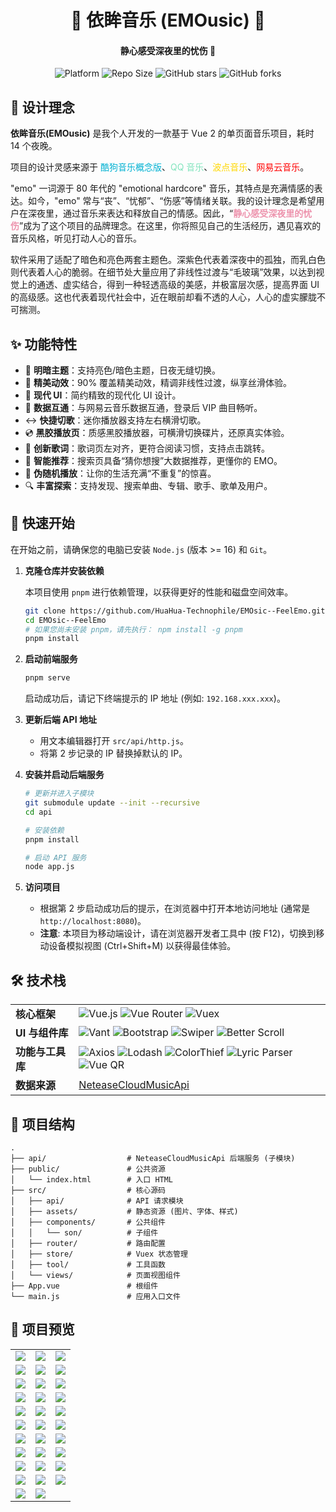 <h1 align="center">🎵 依眸音乐 (EMOusic) 🎵</h1>

<h4 align="center">静心感受深夜里的忧伤 🌙</h4>

<p align="center">
  <img src="https://img.shields.io/badge/Platform-Vue.js-4FC08D?style=flat&logo=vue.js" alt="Platform">
  <img src="https://img.shields.io/github/repo-size/HuaHua-Technophile/EMOsic--FeelEmo?style=flat" alt="Repo Size">
  <img src="https://img.shields.io/github/stars/HuaHua-Technophile/EMOsic--FeelEmo?style=flat" alt="GitHub stars">
  <img src="https://img.shields.io/github/forks/HuaHua-Technophile/EMOsic--FeelEmo?style=flat" alt="GitHub forks">
</p>

## 📖 设计理念

**依眸音乐(EMOusic)** 是我个人开发的一款基于 Vue 2 的单页面音乐项目，耗时 14 个夜晚。

项目的设计灵感来源于 <span style="color:#00B1D2">酷狗音乐概念版</span>、<span style="color:#81E4BD">QQ 音乐</span>、<span style="color:#FFD700">波点音乐</span>、<span style="color:red">网易云音乐</span>。

"emo" 一词源于 80 年代的 "emotional hardcore" 音乐，其特点是充满情感的表达。如今，"emo" 常与“丧”、“忧郁”、“伤感”等情绪关联。我的设计理念是希望用户在深夜里，通过音乐来表达和释放自己的情感。因此，“**<span style="color:#ED93AD">静心感受深夜里的忧伤</span>**”成为了这个项目的品牌理念。在这里，你将照见自己的生活经历，遇见喜欢的音乐风格，听见打动人心的音乐。

软件采用了适配了暗色和亮色两套主题色。深紫色代表着深夜中的孤独，而乳白色则代表着人心的脆弱。在细节处大量应用了非线性过渡与“毛玻璃”效果，以达到视觉上的通透、虚实结合，得到一种轻透高级的美感，并极富层次感，提高界面 UI 的高级感。这也代表着现代社会中，近在眼前却看不透的人心，人心的虚实朦胧不可揣测。

## ✨ 功能特性

- 🎨 **明暗主题**：支持亮色/暗色主题，日夜无缝切换。
- 💃 **精美动效**：90% 覆盖精美动效，精调非线性过渡，纵享丝滑体验。
- 📱 **现代 UI**：简约精致的现代化 UI 设计。
- 🎵 **数据互通**：与网易云音乐数据互通，登录后 VIP 曲目畅听。
- ↔️ **快捷切歌**：迷你播放器支持左右横滑切歌。
- 💿 **黑胶播放页**：质感黑胶播放器，可横滑切换碟片，还原真实体验。
- 🎤 **创新歌词**：歌词页左对齐，更符合阅读习惯，支持点击跳转。
- 🧠 **智能推荐**：搜索页具备“猜你想搜”大数据推荐，更懂你的 EMO。
- 🔀 **伪随机播放**：让你的生活充满“不重复”的惊喜。
- 🔍 **丰富探索**：支持发现、搜索单曲、专辑、歌手、歌单及用户。

## 🚀 快速开始

在开始之前，请确保您的电脑已安装 `Node.js` (版本 >= 16) 和 `Git`。

1.  **克隆仓库并安装依赖**

    本项目使用 `pnpm` 进行依赖管理，以获得更好的性能和磁盘空间效率。

    ```bash
    git clone https://github.com/HuaHua-Technophile/EMOsic--FeelEmo.git
    cd EMOsic--FeelEmo
    # 如果您尚未安装 pnpm，请先执行： npm install -g pnpm
    pnpm install
    ```

2.  **启动前端服务**

    ```bash
    pnpm serve
    ```

    启动成功后，请记下终端提示的 IP 地址 (例如: `192.168.xxx.xxx`)。

3.  **更新后端 API 地址**

    - 用文本编辑器打开 `src/api/http.js`。
    - 将第 2 步记录的 IP 替换掉默认的 IP。

4.  **安装并启动后端服务**

    ```bash
    # 更新并进入子模块
    git submodule update --init --recursive
    cd api

    # 安装依赖
    pnpm install

    # 启动 API 服务
    node app.js
    ```

5.  **访问项目**
    - 根据第 2 步启动成功后的提示，在浏览器中打开本地访问地址 (通常是 `http://localhost:8080`)。
    - **注意**: 本项目为移动端设计，请在浏览器开发者工具中 (按 F12)，切换到移动设备模拟视图 (Ctrl+Shift+M) 以获得最佳体验。

## 🛠️ 技术栈

<table>
  <tr>
    <td><strong>核心框架</strong></td>
    <td><img src="https://img.shields.io/badge/Vue.js-%5E2.6.14-4FC08D?style=flat&logo=vue.js" alt="Vue.js"> <img src="https://img.shields.io/badge/Vue_Router-%5E3.5.1-4FC08D?style=flat&logo=vue.js" alt="Vue Router"> <img src="https://img.shields.io/badge/Vuex-%5E3.6.2-4FC08D?style=flat&logo=vue.js" alt="Vuex"></td>
  </tr>
  <tr>
    <td><strong>UI 与组件库</strong></td>
    <td><img src="https://img.shields.io/badge/Vant-latest--v2-3295FA?style=flat&logo=vant" alt="Vant"> <img src="https://img.shields.io/badge/Bootstrap-%5E5.3.0--alpha3-7952B3?style=flat&logo=bootstrap" alt="Bootstrap"> <img src="https://img.shields.io/badge/Swiper-%5E9.3.1-6332F6?style=flat&logo=swiper" alt="Swiper"> <img src="https://img.shields.io/badge/Better_Scroll-%5E2.5.1-42b983?style=flat" alt="Better Scroll"></td>
  </tr>
  <tr>
    <td><strong>功能与工具库</strong></td>
    <td><img src="https://img.shields.io/badge/Axios-%5E1.4.0-5A29E4?style=flat&logo=axios" alt="Axios"> <img src="https://img.shields.io/badge/Lodash-%5E4.17.21-3492ff?style=flat&logo=lodash" alt="Lodash"> <img src="https://img.shields.io/badge/ColorThief-%5E2.4.0-e67e22?style=flat" alt="ColorThief"> <img src="https://img.shields.io/badge/Lyric_Parser-%5E1.0.1-c299ff?style=flat" alt="Lyric Parser"> <img src="https://img.shields.io/badge/Vue_QR-%5E4.0.9-4FC08D?style=flat&logo=vue.js" alt="Vue QR"></td>
  </tr>
  <tr>
    <td><strong>数据来源</strong></td>
    <td><a href="https://github.com/Binaryify/NeteaseCloudMusicApi">NeteaseCloudMusicApi</a></td>
  </tr>
</table>

## 📁 项目结构

```
.
├── api/                  # NeteaseCloudMusicApi 后端服务 (子模块)
├── public/               # 公共资源
│   └── index.html        # 入口 HTML
├── src/                  # 核心源码
│   ├── api/              # API 请求模块
│   ├── assets/           # 静态资源 (图片、字体、样式)
│   ├── components/       # 公共组件
│   │   └── son/          # 子组件
│   ├── router/           # 路由配置
│   ├── store/            # Vuex 状态管理
│   ├── tool/             # 工具函数
│   └── views/            # 页面视图组件
├── App.vue               # 根组件
└── main.js               # 应用入口文件
```

## 📸 项目预览

<table align="center">
    <tr>
        <td><img src="https://www.imageoss.com/images/2023/07/31/Snipaste_2023-06-01_09-43-191f623a93d58da98c.png" /></td>
        <td><img src="https://www.imageoss.com/images/2023/07/31/Snipaste_2023-06-01_09-46-353e91145f82fa4c05.png" /></td>
        <td><img src="https://www.imageoss.com/images/2023/07/31/Snipaste_2023-06-01_09-47-317bb61219d3a917af.png" /></td>
    </tr>
    <tr>
        <td><img src="https://www.imageoss.com/images/2023/07/31/Snipaste_2023-06-01_09-48-25e2f64c1b9cc230c3.png" /></td>
        <td><img src="https://www.imageoss.com/images/2023/07/31/Snipaste_2023-06-01_09-49-050a3603d015b850d2.png" /></td>
        <td><img src="https://www.imageoss.com/images/2023/07/31/Snipaste_2023-06-01_09-49-323d05120350f28f79.png" /></td>
    </tr>
    <tr>
        <td><img src="https://www.imageoss.com/images/2023/07/31/Snipaste_2023-06-01_09-50-37cfbf9bc3563f0b80.png" /></td>
        <td><img src="https://www.imageoss.com/images/2023/07/31/Snipaste_2023-06-01_09-50-5548222a2f8675c303.png" /></td>
        <td><img src="https://www.imageoss.com/images/2023/07/31/Snipaste_2023-06-01_09-51-3986978bccbd1ee36a.png" /></td>
    </tr>
    <tr>
        <td><img src="https://www.imageoss.com/images/2023/07/31/Snipaste_2023-06-01_09-53-192374aa1a916c3929.png" /></td>
        <td><img src="https://www.imageoss.com/images/2023/07/31/Snipaste_2023-06-01_09-54-057b61237ec41c6156.png" /></td>
        <td><img src="https://www.imageoss.com/images/2023/07/31/Snipaste_2023-06-01_09-55-0443f067e6c9cec0b5.png" /></td>
    </tr>
    <tr>
        <td><img src="https://www.imageoss.com/images/2023/07/31/Snipaste_2023-06-01_09-55-297ed1a65d7111bfde.png" /></td>
        <td><img src="https://www.imageoss.com/images/2023/07/31/Snipaste_2023-06-01_09-56-186bad6f270e0e0a6b.png" /></td>
        <td><img src="https://www.imageoss.com/images/2023/07/31/Snipaste_2023-06-01_09-56-3725cf47dd0507d23b.png" /></td>
    </tr>
    <tr>
        <td><img src="https://www.imageoss.com/images/2023/07/31/Snipaste_2023-06-01_09-56-559fead382939a8dfa.png" /></td>
        <td><img src="https://www.imageoss.com/images/2023/07/31/Snipaste_2023-06-01_09-57-25b6cb437a8b0e1fb3.png" /></td>
        <td><img src="https://www.imageoss.com/images/2023/07/31/Snipaste_2023-06-01_09-57-386f4bb47925af5ffb.png" /></td>
    </tr>
    <tr>
        <td><img src="https://www.imageoss.com/images/2023/07/31/Snipaste_2023-06-01_09-58-1594a11b45126c5484.png" /></td>
        <td><img src="https://www.imageoss.com/images/2023/07/31/Snipaste_2023-06-01_09-59-05cba613e5c70b332b.png" /></td>
        <td><img src="https://www.imageoss.com/images/2023/07/31/Snipaste_2023-06-01_09-59-279923266741cc564c.png" /></td>
    </tr>
    <tr>
        <td><img src="https://www.imageoss.com/images/2023/07/31/Snipaste_2023-06-01_09-59-44ae6507b9d4b2b5fc.png" /></td>
        <td><img src="https://www.imageoss.com/images/2023/07/31/Snipaste_2023-06-01_10-00-0593300a7153d6181e.png" /></td>
        <td><img src="https://www.imageoss.com/images/2023/07/31/Snipaste_2023-06-01_10-01-564917fe959bda172b.png" /></td>
    </tr>
    <tr>
        <td><img src="https://www.imageoss.com/images/2023/07/31/Snipaste_2023-06-01_10-02-44b71a5695636a576d.png" /></td>
        <td><img src="https://www.imageoss.com/images/2023/07/31/Snipaste_2023-06-01_10-03-1053606c2f67ad0a31.png" /></td>
        <td><img src="https://www.imageoss.com/images/2023/07/31/Snipaste_2023-06-01_10-06-401864c0440d12c3bb.png" /></td>
    </tr>
    <tr>
        <td><img src="https://www.imageoss.com/images/2023/07/31/Snipaste_2023-06-01_10-07-06f98aedff85e9bab6.png" /></td>
        <td><img src="https://www.imageoss.com/images/2023/07/31/Snipaste_2023-06-01_10-07-144f12955b0b5d3efe.png" /></td>
        <td><img src="https://www.imageoss.com/images/2023/07/31/Snipaste_2023-06-01_10-07-54430ec5735ddc7ec1.png" /></td>
    </tr>
    <tr>
        <td><img src="https://www.imageoss.com/images/2023/07/31/Snipaste_2023-06-01_10-09-41364ffceb747aca81.png" /></td>
        <td><img src="https://www.imageoss.com/images/2023/07/31/Snipaste_2023-06-01_10-12-507500f0909b56786e.png" /></td>
        <td></td>
    </tr>
</table>
